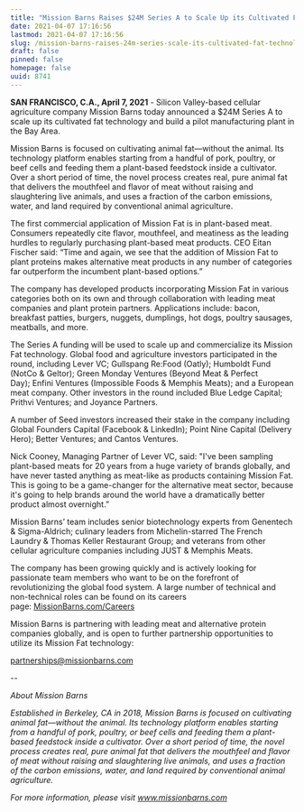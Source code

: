 ```yaml
---
title: "Mission Barns Raises $24M Series A to Scale Up its Cultivated Fat Technology and Build Pilot Production Facility"
date: 2021-04-07 17:16:56
lastmod: 2021-04-07 17:16:56
slug: /mission-barns-raises-24m-series-scale-its-cultivated-fat-technology-and-build-pilot
draft: false
pinned: false
homepage: false
uuid: 8741
---
```

<p><strong>SAN FRANCISCO, C.A., April 7, 2021</strong> - Silicon Valley-based cellular agriculture company Mission Barns today announced a $24M Series A to scale up its cultivated fat technology and build a pilot manufacturing plant in the Bay Area.</p>
<p>Mission Barns is focused on cultivating animal fat—without the animal. Its technology platform enables starting from a handful of pork, poultry, or beef cells and feeding them a plant-based feedstock inside a cultivator. Over a short period of time, the novel process creates real, pure animal fat that delivers the mouthfeel and flavor of meat without raising and slaughtering live animals, and uses a fraction of the carbon emissions, water, and land required by conventional animal agriculture.</p>
<p>The first commercial application of Mission Fat is in plant-based meat. Consumers repeatedly cite flavor, mouthfeel, and meatiness as the leading hurdles to regularly purchasing plant-based meat products. CEO Eitan Fischer said: “Time and again, we see that the addition of Mission Fat to plant proteins makes alternative meat products in any number of categories far outperform the incumbent plant-based options.”</p>
<p>The company has developed products incorporating Mission Fat in various categories both on its own and through collaboration with leading meat companies and plant protein partners. Applications include: bacon, breakfast patties, burgers, nuggets, dumplings, hot dogs, poultry sausages, meatballs, and more.</p>
<p>The Series A funding will be used to scale up and commercialize its Mission Fat technology. Global food and agriculture investors participated in the round, including Lever VC; Gullspang Re:Food (Oatly); Humboldt Fund (NotCo & Geltor); Green Monday Ventures (Beyond Meat & Perfect Day); Enfini Ventures (Impossible Foods & Memphis Meats); and a European meat company. Other investors in the round included Blue Ledge Capital; Prithvi Ventures; and Joyance Partners.</p>
<p>A number of Seed investors increased their stake in the company including Global Founders Capital (Facebook & LinkedIn); Point Nine Capital (Delivery Hero); Better Ventures; and Cantos Ventures.</p>
<p>Nick Cooney, Managing Partner of Lever VC, said: "I've been sampling plant-based meats for 20 years from a huge variety of brands globally, and have never tasted anything as meat-like as products containing Mission Fat. This is going to be a game-changer for the alternative meat sector, because it's going to help brands around the world have a dramatically better product almost overnight.”</p>
<p>Mission Barns’ team includes senior biotechnology experts from Genentech & Sigma-Aldrich; culinary leaders from Michelin-starred The French Laundry & Thomas Keller Restaurant Group; and veterans from other cellular agriculture companies including JUST & Memphis Meats.</p>
<p>The company has been growing quickly and is actively looking for passionate team members who want to be on the forefront of revolutionizing the global food system. A large number of technical and non-technical roles can be found on its careers page: <a href="https://missionbarns.com/careers/">MissionBarns.com/Careers</a></p>
<p>Mission Barns is partnering with leading meat and alternative protein companies globally, and is open to further partnership opportunities to utilize its Mission Fat technology:</p>
<p><a href="mailto:contact@missionbarns.com">partnerships@missionbarns.com</a></p>
<p><em>--</em></p>
<p><em>About Mission Barns</em></p>
<p><em>Established in Berkeley, CA in 2018, Mission Barns is focused on cultivating animal fat—without the animal. Its technology platform enables starting from a handful of pork, poultry, or beef cells and feeding them a plant-based feedstock inside a cultivator. Over a short period of time, the novel process creates real, pure animal fat that delivers the mouthfeel and flavor of meat without raising and slaughtering live animals, and uses a fraction of the carbon emissions, water, and land required by conventional animal agriculture.</em></p>
<p><em>For more information, please visit </em><a href="http://www.missionbarns.com/"><em>www.missionbarns.com</em></a></p>
